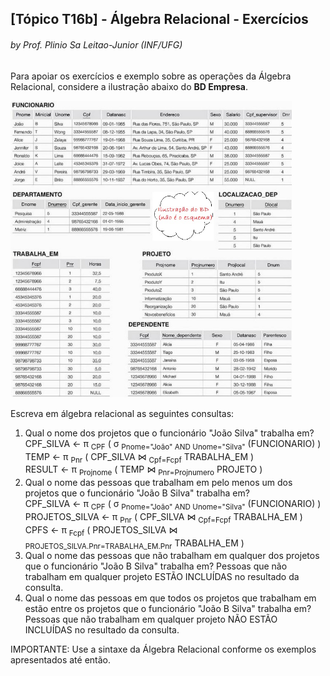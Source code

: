 ## [Tópico T16b] - Álgebra Relacional - Exercícios
###### *by Prof. Plinio Sa Leitao-Junior (INF/UFG)*

Para apoiar os exercícios e exemplo sobre as operações da Álgebra Relacional, considere a ilustração abaixo do **BD Empresa**.

<img src="../media/fig-mr-2.jpg" width="450">

Escreva em álgebra relacional as seguintes consultas:

1. Qual o nome dos projetos que o funcionário "João Silva" trabalha em?<br>
CPF_SILVA ← π <sub>CPF</sub> ( σ <sub>Pnome="João" AND Unome="Silva"</sub> (FUNCIONARIO) )<br>
TEMP ← π <sub>Pnr</sub> ( CPF_SILVA &#8904; <sub>Cpf=Fcpf</sub> TRABALHA_EM )<br>
RESULT ← π <sub>Projnome</sub> ( TEMP &#8904; <sub>Pnr=Projnumero</sub> PROJETO )
1. Qual o nome das pessoas que trabalham em pelo menos um dos projetos que o funcionário "João B Silva" trabalha em?<br>
CPF_SILVA ← π <sub>CPF</sub> ( σ <sub>Pnome="João" AND Unome="Silva"</sub> (FUNCIONARIO) )<br>
PROJETOS_SILVA ← π <sub>Pnr</sub> ( CPF_SILVA &#8904; <sub>Cpf=Fcpf</sub> TRABALHA_EM )<br>
CPFS ← π <sub>Fcpf</sub> ( PROJETOS_SILVA &#8904; <sub>PROJETOS_SILVA.Pnr=TRABALHA_EM.Pnr</sub> TRABALHA_EM )<br>
1. Qual o nome das pessoas que não trabalham em qualquer dos projetos que o funcionário "João B Silva" trabalha em? Pessoas que não trabalham em qualquer projeto ESTÃO INCLUÍDAS no resultado da consulta.<br>
1. Qual o nome das pessoas em que todos os projetos que trabalham em estão entre os projetos que o funcionário "João B Silva" trabalha em? Pessoas que não trabalham em qualquer projeto NÃO ESTÃO INCLUÍDAS no resultado da consulta.<br>

IMPORTANTE: Use a sintaxe da Álgebra Relacional conforme os exemplos apresentados até então.
